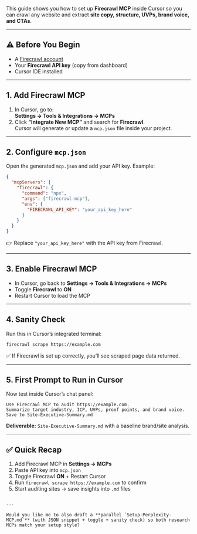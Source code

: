 

This guide shows you how to set up **Firecrawl MCP** inside Cursor so you can crawl any website and extract **site copy, structure, UVPs, brand voice, and CTAs**.

---

## ⚠️ Before You Begin
- A [Firecrawl account](https://firecrawl.dev)  
- Your **Firecrawl API key** (copy from dashboard)  
- Cursor IDE installed  

---

## 1. Add Firecrawl MCP

1. In Cursor, go to:  
   **Settings → Tools & Integrations → MCPs**
2. Click **“Integrate New MCP”** and search for **Firecrawl**.  
   Cursor will generate or update a `mcp.json` file inside your project.

---

## 2. Configure `mcp.json`

Open the generated `mcp.json` and add your API key. Example:

```json
{
  "mcpServers": {
    "firecrawl": {
      "command": "npx",
      "args": ["firecrawl-mcp"],
      "env": {
        "FIRECRAWL_API_KEY": "your_api_key_here"
      }
    }
  }
}
````

👉 Replace `"your_api_key_here"` with the API key from Firecrawl.

---

## 3. Enable Firecrawl MCP

* In Cursor, go back to **Settings → Tools & Integrations → MCPs**
* Toggle **Firecrawl** to **ON**
* Restart Cursor to load the MCP

---

## 4. Sanity Check

Run this in Cursor’s integrated terminal:

```bash
firecrawl scrape https://example.com
```

✅ If Firecrawl is set up correctly, you’ll see scraped page data returned.

---

## 5. First Prompt to Run in Cursor

Now test inside Cursor’s chat panel:

```
Use Firecrawl MCP to audit https://example.com. 
Summarize target industry, ICP, UVPs, proof points, and brand voice. 
Save to Site-Executive-Summary.md
```

**Deliverable:** `Site-Executive-Summary.md` with a baseline brand/site analysis.

---

## ✅ Quick Recap

1. Add Firecrawl MCP in **Settings → MCPs**
2. Paste API key into `mcp.json`
3. Toggle Firecrawl **ON** + Restart Cursor
4. Run `firecrawl scrape https://example.com` to confirm
5. Start auditing sites → save insights into `.md` files

```

---

Would you like me to also draft a **parallel `Setup-Perplexity-MCP.md`** (with JSON snippet + toggle + sanity check) so both research MCPs match your setup style?
```
